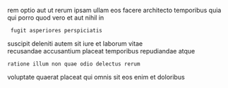 <!--
title: Enterprise-wide fresh-thinking capacity
author: Meaghan
date: 2015-03-21-1321
link: 2015-03-21-1321-enterprise-wide-fresh-thinking-capacity
tags: [ES6,graphics,Angularjs,PNG]
-->

rem   optio aut ut 
rerum ipsam 
ullam  eos
facere architecto temporibus quia qui porro 
quod   vero et aut  nihil in 
 	 fugit asperiores perspiciatis
suscipit deleniti 
autem sit iure et laborum  vitae  
recusandae accusantium  placeat temporibus repudiandae  atque 
 	ratione illum non quae odio delectus rerum
voluptate quaerat placeat 
qui omnis sit eos enim  et  doloribus 